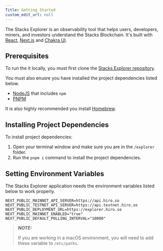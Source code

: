 ```yaml
---
Title: Getting Started
custom_edit_url: null
---
```


The Stacks Explorer is an observability tool that helps users, developers, miners, and investors understand the Stacks Blockchain. It's built with [React](https://reactjs.org/), [Next.js](https://nextjs.org/) and [Chakra UI](https://chakra-ui.com/).

## Prerequisites

To run the it locally, you must first clone the [Stacks Explorer repository](https://github.com/hirosystems/explorer).

You must also enusre you have installed the project dependencies listed below.

- [NodeJS](https://nodejs.dev/en/) that includes `npm`
- [PNPM](https://pnpm.io/installation/)

It is also highly recommended you install [Homebrew](https://brew.sh/).

## Installing Project Dependencies

To install project dependencies:

1. Open your terminal window and make sure you are in the `/explorer` folder.
2. Run the `pnpm i` command to install the project dependencies.

## Setting Environment Variables

The Stacks Explorer application needs the environment variables listed below to work properly.

```
NEXT_PUBLIC_MAINNET_API_SERVER=https://api.hiro.so
NEXT_PUBLIC_TESTNET_API_SERVER=https://api.testnet.hiro.so
NEXT_PUBLIC_DEPLOYMENT_URL=https://explorer.hiro.so
NEXT_PUBLIC_MAINNET_ENABLED="true"
NEXT_PUBLIC_DEFAULT_POLLING_INTERVAL="10000"
```

> **_NOTE:_**
>
> If you are working in a macOS environment, you will need to add these variable to `/etc/paths`.
